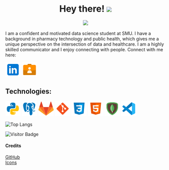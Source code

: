 <h1 align="center">
  Hey there! <img src= "https://media.giphy.com/media/v1.Y2lkPTc5MGI3NjExaTJmcmRhMDc3aGF2OGVzNTV5Y2d2ZTl6NjUyYXR1aGc3dW1tYmswMyZlcD12MV9pbnRlcm5hbF9naWZfYnlfaWQmY3Q9cw/JvxG1YZ5BcSy1GU0DN/giphy.gif" width="60"/> 
</h1>  


<p align="center">
<img src = "https://media.giphy.com/media/v1.Y2lkPTc5MGI3NjExeXAzbXBqcTh3cDM1dzA5MG84cDF4dXd6aHpodmN1ejFocmE1dzZubCZlcD12MV9pbnRlcm5hbF9naWZfYnlfaWQmY3Q9Zw/xQMQmo9vCHaL6fp5ms/giphy.gif" />
</p>

I am a confident and motivated data science student at SMU. I have a background in pharmacy technology and public health, which gives me a unique perspective on the intersection of data and healthcare. I am a highly skilled communicator and I enjoy connecting with people. Connect with me here:


[![Linkedin Badge](/icons/linkedin.png)](https://www.linkedin.com/in/uzma-sayyeda/) 
[![portfolio](/icons/portfolio.png)](https://uzmasayyeda.github.io/portfolio_project/) 

## Technologies:<be>
![Python](/icons/python.png)
![Postgresql](/icons/postgres.png)
![Gitlab](/icons/gitlab.png)
![Git](/icons/git.png)
![css](/icons/css.png)
![html](/icons/html.png)
![mongodb](/icons/mongodb.png)
![vscode](/icons/vscode.png)

![Top Langs](https://github-readme-stats.vercel.app/api/top-langs/?username=UzmaSayyeda&hide_progress=true)


![Visitor Badge](https://visitor-badge.laobi.icu/badge?page_id=UzmaSayyeda.UzmaSayyeda)


#### Credits 
[GitHub](https://github.com/abhisheknaiidu/awesome-github-profile-readme#gifs-)  
[Icons](https://icons8.com/icon/)


